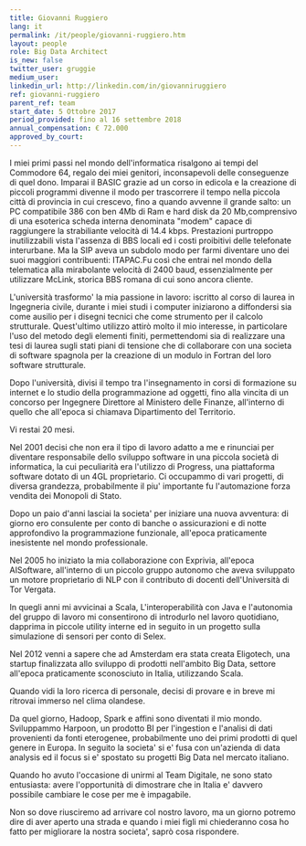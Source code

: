 ```yaml
---
title: Giovanni Ruggiero
lang: it
permalink: /it/people/giovanni-ruggiero.htm
layout: people
role: Big Data Architect
is_new: false
twitter_user: gruggie
medium_user:
linkedin_url: http://linkedin.com/in/giovanniruggiero
ref: giovanni-ruggiero
parent_ref: team
start_date: 5 Ottobre 2017
period_provided: fino al 16 settembre 2018
annual_compensation: € 72.000
approved_by_court:
---
```

I miei primi passi nel mondo dell'informatica risalgono ai tempi del Commodore 64, regalo dei miei genitori, inconsapevoli
delle conseguenze di quel dono. Imparai il BASIC grazie ad un corso in edicola e la creazione di piccoli programmi divenne
il modo per trascorrere il tempo nella piccola città di provincia in cui crescevo,
fino a quando avvenne il grande salto: un PC compatibile 386 con ben 4Mb di Ram e hard disk da 20 Mb,comprensivo di una esoterica scheda
interna denominata "modem" capace di raggiungere la strabiliante velocità di 14.4 kbps.
Prestazioni purtroppo inutilizzabili vista l'assenza di BBS locali ed i costi proibitivi delle telefonate interurbane.
Ma la SIP aveva un subdolo modo per farmi diventare uno dei suoi maggiori contribuenti: ITAPAC.Fu così che entrai nel mondo della telematica alla mirabolante velocità di 2400 baud, essenzialmente per utilizzare McLink, storica BBS romana di cui sono ancora cliente.

L'università trasformo' la mia passione in lavoro: iscritto al corso di laurea in Ingegneria civile,
durante i miei studi i computer iniziarono a diffondersi sia come ausilio per i disegni tecnici che come strumento per il calcolo strutturale.
Quest'ultimo utilizzo attirò molto il mio interesse, in particolare l'uso del metodo degli elementi finiti,
permettendomi sia di realizzare una tesi di laurea sugli stati piani di tensione che di collaborare
con una societa di software spagnola per la creazione di un modulo in Fortran del loro software strutturale.

Dopo l'università, divisi il tempo tra l'insegnamento in corsi di formazione su internet e lo studio
della programmazione ad oggetti, fino alla vincita di un concorso per Ingegnere Direttore al Ministero delle Finanze,
all'interno di quello che all'epoca si chiamava Dipartimento del Territorio.

Vi restai 20 mesi.

Nel 2001 decisi che non era il tipo di lavoro adatto a me e rinunciai per diventare
responsabile dello sviluppo software in una piccola società di informatica, la cui peculiarità era
l'utilizzo di Progress, una piattaforma software dotato di un 4GL proprietario.
Ci occupammo di vari progetti, di diversa grandezza, probabilmente il piu' importante fu l'automazione forza
vendita dei Monopoli di Stato.

Dopo un paio d'anni lasciai la societa' per iniziare una nuova avventura: di giorno ero consulente
per conto di banche o assicurazioni e di notte approfondivo la programmazione funzionale, all'epoca
praticamente inesistente nel mondo professionale.

Nel 2005 ho iniziato la mia collaborazione con Exprivia, all'epoca AISoftware, all'interno di un piccolo gruppo autonomo
che aveva sviluppato un motore proprietario di NLP con il contributo di docenti dell'Università di Tor Vergata.

In quegli anni mi avvicinai a Scala, L'interoperabilità con Java e l'autonomia del gruppo di lavoro mi consentirono di introdurlo nel lavoro quotidiano, dapprima in piccole utility interne ed in seguito in un progetto sulla simulazione di sensori per conto di Selex.

Nel 2012 venni a sapere che ad Amsterdam era stata creata Eligotech, una startup finalizzata allo sviluppo di prodotti nell'ambito Big Data,
settore all'epoca praticamente sconosciuto in Italia, utilizzando Scala.

Quando vidi la loro ricerca di personale, decisi di provare e in breve mi ritrovai immerso nel clima olandese.

Da quel giorno, Hadoop, Spark e affini sono diventati il mio mondo. Sviluppammo Harpoon, un prodotto BI
per l'ingestion e l'analisi di dati provenienti da fonti eterogenee, probabilmente uno dei primi prodotti
di quel genere in Europa. In seguito la societa' si e' fusa con un'azienda di data analysis ed il focus si e' spostato
su progetti Big Data nel mercato italiano.

Quando ho avuto l'occasione di unirmi al Team Digitale, ne sono stato entusiasta: avere l'opportunità di dimostrare che in Italia e' davvero possibile cambiare le cose per me è impagabile.

Non so dove riusciremo ad arrivare col nostro lavoro, ma un giorno potremo dire di aver aperto una strada e quando i miei
figli mi chiederanno cosa ho fatto per migliorare la nostra societa', saprò cosa rispondere.

